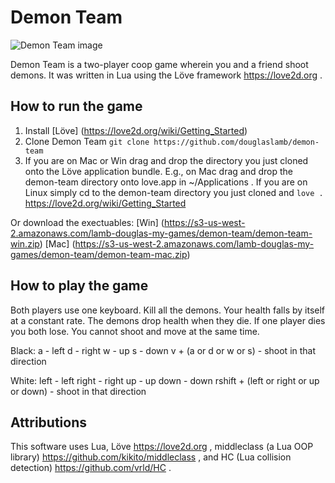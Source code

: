 # Demon Team

![Demon Team image](http://douglaslamb.com/public/demon-team-20151223.jpg)

Demon Team is a two-player coop game wherein you and a friend shoot demons. It was written in Lua using the Löve framework https://love2d.org .

## How to run the game

1. Install [Löve] (https://love2d.org/wiki/Getting_Started)
2. Clone Demon Team `git clone https://github.com/douglaslamb/demon-team`
3. If you are on Mac or Win drag and drop the directory you just cloned onto the Löve application bundle. E.g., on Mac drag and drop the demon-team directory onto love.app in ~/Applications . If you are on Linux simply cd to the demon-team directory you just cloned and `love .` https://love2d.org/wiki/Getting_Started 

Or download the exectuables:
[Win] (https://s3-us-west-2.amazonaws.com/lamb-douglas-my-games/demon-team/demon-team-win.zip)
[Mac] (https://s3-us-west-2.amazonaws.com/lamb-douglas-my-games/demon-team/demon-team-mac.zip)

## How to play the game

Both players use one keyboard. Kill all the demons. Your health falls by itself at a constant rate. The demons drop health when they die. If one player dies you both lose. You cannot shoot and move at the same time.

Black:
a - left 
d - right 
w - up 
s - down 
v + (a or d or w or s) - shoot in that direction 

White: 
left - left 
right - right 
up - up 
down - down 
rshift + (left or right or up or down) - shoot in that direction

## Attributions

This software uses Lua, Löve https://love2d.org , middleclass (a Lua OOP library) https://github.com/kikito/middleclass , and HC (Lua collision detection) https://github.com/vrld/HC .
